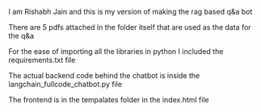 I am Rishabh Jain and this is my version of making the rag based q&a bot

There are 5 pdfs attached in the folder itself that are used as the data for the q&a

For the ease of importing all the libraries in python I included the requirements.txt file

The actual backend code behind the chatbot is inside the langchain_fullcode_chatbot.py file

The frontend is in the tempalates folder in the index.html file
